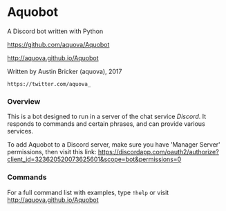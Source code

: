 # Aquobot

A Discord bot written with Python

https://github.com/aquova/Aquobot

http://aquova.github.io/Aquobot

Written by Austin Bricker (aquova), 2017

`https://twitter.com/aquova_`


### Overview

This is a bot designed to run in a server of the chat service *Discord*.
It responds to commands and certain phrases, and can provide various services.

To add Aquobot to a Discord server, make sure you have 'Manager Server' permissions, then visit this link: https://discordapp.com/oauth2/authorize?client_id=323620520073625601&scope=bot&permissions=0

### Commands

For a full command list with examples, type `!help` or visit http://aquova.github.io/Aquobot
